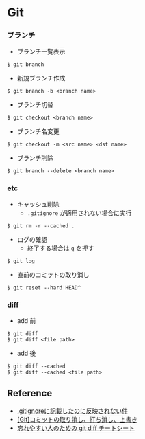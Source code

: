 # Git
### ブランチ
- ブランチ一覧表示
```
$ git branch
```
- 新規ブランチ作成
```
$ git branch -b <branch name>
```

- ブランチ切替
```
$ git checkout <branch name>
```

- ブランチ名変更
```
$ git checkout -m <src name> <dst name>
```

- ブランチ削除
```
$ git branch --delete <branch name>
```

### etc
- キャッシュ削除
    - `.gitignore` が適用されない場合に実行
```
$ git rm -r --cached .
```
- ログの確認
    - 終了する場合は `q` を押す
```
$ git log
```
- 直前のコミットの取り消し
```
$ git reset --hard HEAD^
```

### diff
- add 前
```
$ git diff
$ git diff <file path>
```
- add 後
```
$ git diff --cached
$ git diff --cached <file path>
```

## Reference
- [.gitignoreに記載したのに反映されない件](https://qiita.com/fuwamaki/items/3ed021163e50beab7154)
- [[Git]コミットの取り消し、打ち消し、上書き](https://qiita.com/shuntaro_tamura/items/06281261d893acf049ed)
- [忘れやすい人のための git diff チートシート](https://qiita.com/shibukk/items/8c9362a5bd399b9c56be)